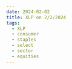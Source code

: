 ```yaml
---
date: 2024-02-02
title: XLP on 2/2/2024
tags: 
  - XLP
  - consumer
  - staples
  - select
  - sector
  - equities
---
```

<div class="post">
<snapshot-grid 
    :reports="['2024/02/01/CTA/XLP', '2024/02/02/CTA/XLP', '2024/02/02/MTP/XLP']"
    chart="2024/02/02/Chart/XLP"
/>
<p>

</p>
<p>

</p>
</div>